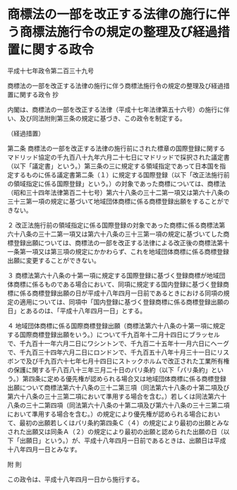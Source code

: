 # 商標法の一部を改正する法律の施行に伴う商標法施行令の規定の整理及び経過措置に関する政令

平成十七年政令第二百三十九号

商標法の一部を改正する法律の施行に伴う商標法施行令の規定の整理及び経過措置に関する政令 抄

内閣は、商標法の一部を改正する法律（平成十七年法律第五十六号）の施行に伴い、及び同法附則第三条の規定に基づき、この政令を制定する。

（経過措置）

第二条 商標法の一部を改正する法律の施行前にされた標章の国際登録に関するマドリッド協定の千九百八十九年六月二十七日にマドリッドで採択された議定書（以下「議定書」という。）第三条の三に規定する領域指定であって日本国を指定するものに係る議定書第二条（１）に規定する国際登録（以下「改正法施行前の領域指定に係る国際登録」という。）の対象であった商標については、商標法（昭和三十四年法律第百二十七号）第六十八条の三十二第一項又は第六十八条の三十三第一項の規定に基づいて地域団体商標に係る商標登録出願をすることができない。

２ 改正法施行前の領域指定に係る国際登録の対象であった商標に係る商標法第六十八条の三十二第一項又は第六十八条の三十三第一項の規定に基づいてした商標登録出願については、商標法の一部を改正する法律による改正後の商標法第十一条第一項又は第三項の規定にかかわらず、これを地域団体商標に係る商標登録出願に変更することができない。

３ 商標法第六十八条の十第一項に規定する国際登録に基づく登録商標が地域団体商標に係るものである場合において、同項に規定する国内登録に基づく登録商標に係る商標登録出願の日が平成十八年四月一日前であるときにおける同項の規定の適用については、同項中「国内登録に基づく登録商標に係る商標登録出願の日」とあるのは、「平成十八年四月一日」とする。

４ 地域団体商標に係る国際商標登録出願（商標法第六十八条の十第一項に規定する国際商標登録出願をいう。）について千九百年十二月十四日にブラッセルで、千九百十一年六月二日にワシントンで、千九百二十五年十一月六日にヘーグで、千九百三十四年六月二日にロンドンで、千九百五十八年十月三十一日にリスボンで及び千九百六十七年七月十四日にストックホルムで改正された工業所有権の保護に関する千八百八十三年三月二十日のパリ条約（以下「パリ条約」という。）第四条に定める優先権が認められる場合又は地域団体商標に係る商標登録出願について商標法第六十八条の三十二第三項（同法第六十八条の十第二項及び第六十八条の三十三第二項において準用する場合を含む。）若しくは同法第六十八条の三十二第四項（同法第六十八条の十第二項及び第六十八条の三十三第二項において準用する場合を含む。）の規定により優先権が認められる場合において、最初の出願若しくはパリ条約第四条Ｃ（４）の規定により最初の出願とみなされた出願又は同条Ａ（２）の規定により最初の出願と認められた出願の日（以下「出願日」という。）が、平成十八年四月一日前であるときは、出願日は平成十八年四月一日とみなす。

附 則

この政令は、平成十八年四月一日から施行する。
